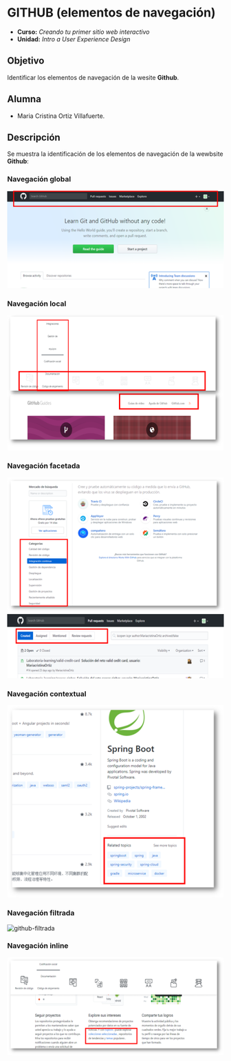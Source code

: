 # GITHUB (elementos de navegación)

* **Curso:** _Creando tu primer sitio web interactivo_
* **Unidad:** _Intro a User Experience Design_

## Objetivo

Identificar los elementos de navegación de la wesite **Github**.


## Alumna
* Maria Cristina Ortiz Villafuerte.

## Descripción

Se muestra la identificación de los elementos de navegación de la wewbsite **Github**:

### Navegación global

![github-global](assets/docs/github-global.png)

### Navegación local

![github-local](assets/docs/github-local.png)

### Navegación facetada

![github-facetada](assets/docs/github-facetada.png)
![github-facetada](assets/docs/github-facetada1.png)

### Navegación contextual

![github-contextual](assets/docs/github-contextual.png)

### Navegación filtrada

![github-filtrada](assets/docs/github-filtrada.png)

### Navegación inline

![github-filtrada](assets/docs/github-inline.png)
